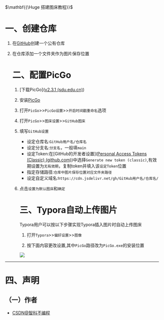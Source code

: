 $\mathbf{{\Huge 搭建图床教程}}$

# 一、创建仓库

1. 在[GitHub]([GitHub](https://github.com/))创建一个公有仓库

1. 在仓库添加一个文件夹作为图片保存位置

   # 二、配置PicGo

   1. [下载PicGo]([v2.3.1 (sdu.edu.cn)](https://mirrors.sdu.edu.cn/github-release/1712122460/github-release/Molunerfinn_PicGo/v2.3.1/))
   1. 安装[PicGo]([PicGo](https://picgo.github.io/PicGo-Doc/zh/))
   1. 打开`PicGo`>>`PicGo设置`>>`开启时间戳重命名`选项
   1. 打开`PicGo`>>`图床设置`>>`GitHub图床`
   1. 填写`GitHub设置`
      * 设定仓库名:`GitHub用户名/仓库名`
      * 设定分支名:`分支名`，一般填`main`
      * 设定Token:在[GitHub的开发者设置]([Personal Access Tokens (Classic) (github.com)](https://github.com/settings/tokens))中选择`Generate new token (classic)`,有效期设置为`无有效期`，复制token并填入该`设定Token`位置
      * 指定存储路径:`仓库中图片保存位置对应文件夹路径`
      * 设定自定义域名:`https://cdn.jsdelivr.net/gh/GitHub用户名/仓库名/`

   6. 点击`设置为默认图床`和`确定`

      # 三、Typora自动上传图片

      Typora用户可以按以下步骤实现Typora插入图片时自动上传图床

      1. 打开`Typora`>>`偏好设置`>>`图像`

      2. 按下面内容更改设置,其中`PicGo`路径改为`PicGo.exe`的安装位置

      ![](https://cdn.jsdelivr.net/gh/sername531/imgur//image/202404031505522.png)

      

---

# 四、声明

## （一）作者

- [CSDN@智科不编程](https://blog.csdn.net/qq_74251965?type=blog)
